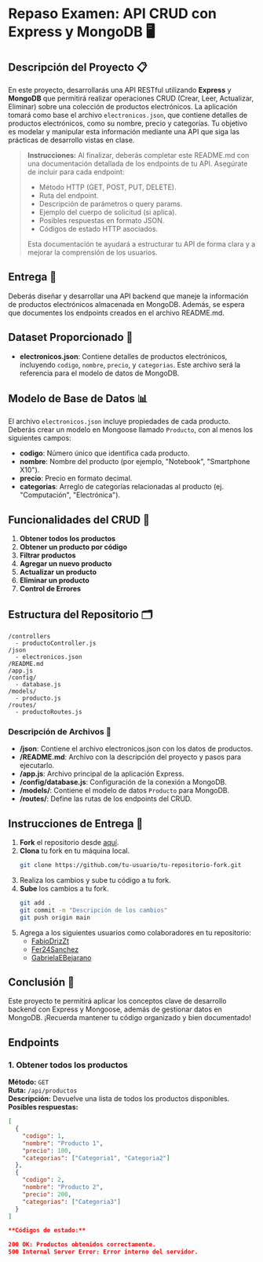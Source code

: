 # Repaso Examen: API CRUD con Express y MongoDB 🖥️

## Descripción del Proyecto 📋

En este proyecto, desarrollarás una API RESTful utilizando **Express** y **MongoDB** que permitirá realizar operaciones CRUD (Crear, Leer, Actualizar, Eliminar) sobre una colección de productos electrónicos. La aplicación tomará como base el archivo `electronicos.json`, que contiene detalles de productos electrónicos, como su nombre, precio y categorías. Tu objetivo es modelar y manipular esta información mediante una API que siga las prácticas de desarrollo vistas en clase.

> **Instrucciones:** Al finalizar, deberás completar este README.md con una documentación detallada de los endpoints de tu API. Asegúrate de incluir para cada endpoint:
> - Método HTTP (GET, POST, PUT, DELETE).
> - Ruta del endpoint.
> - Descripción de parámetros o query params.
> - Ejemplo del cuerpo de solicitud (si aplica).
> - Posibles respuestas en formato JSON.
> - Códigos de estado HTTP asociados.
> 
> Esta documentación te ayudará a estructurar tu API de forma clara y a mejorar la comprensión de los usuarios.

## Entrega 📌

Deberás diseñar y desarrollar una API backend que maneje la información de productos electrónicos almacenada en MongoDB. Además, se espera que documentes los endpoints creados en el archivo README.md.

## Dataset Proporcionado 📂

- **electronicos.json**: Contiene detalles de productos electrónicos, incluyendo `codigo`, `nombre`, `precio`, y `categorias`. Este archivo será la referencia para el modelo de datos de MongoDB.

## Modelo de Base de Datos 📊

El archivo `electronicos.json` incluye propiedades de cada producto. Deberás crear un modelo en Mongoose llamado `Producto`, con al menos los siguientes campos:

- **codigo**: Número único que identifica cada producto.
- **nombre**: Nombre del producto (por ejemplo, "Notebook", "Smartphone X10").
- **precio**: Precio en formato decimal.
- **categorias**: Arreglo de categorías relacionadas al producto (ej. "Computación", "Electrónica").

## Funcionalidades del CRUD 🚀

1. **Obtener todos los productos**
2. **Obtener un producto por código**
3. **Filtrar productos**
4. **Agregar un nuevo producto**
5. **Actualizar un producto**
6. **Eliminar un producto**
7. **Control de Errores**

## Estructura del Repositorio 🗂️

```plaintext
/controllers
  - productoController.js
/json
  - electronicos.json
/README.md
/app.js
/config/
  - database.js
/models/
  - producto.js
/routes/
  - productoRoutes.js
```

### Descripción de Archivos 📝

- **/json**: Contiene el archivo electronicos.json con los datos de productos.
- **/README.md**: Archivo con la descripción del proyecto y pasos para ejecutarlo.
- **/app.js**: Archivo principal de la aplicación Express.
- **/config/database.js**: Configuración de la conexión a MongoDB.
- **/models/**: Contiene el modelo de datos `Producto` para MongoDB.
- **/routes/**: Define las rutas de los endpoints del CRUD.

## Instrucciones de Entrega 🚀

1. **Fork** el repositorio desde [aquí](https://github.com/FabioDrizZt/UCSE-Trabajo-Integrador-Backend/fork).
2. **Clona** tu fork en tu máquina local.
   ```bash
   git clone https://github.com/tu-usuario/tu-repositorio-fork.git
   ```
3. Realiza los cambios y sube tu código a tu fork.
4. **Sube** los cambios a tu fork.
   ```bash
   git add .
   git commit -m "Descripción de los cambios"
   git push origin main
   ```
5. Agrega a los siguientes usuarios como colaboradores en tu repositorio:
   - [FabioDrizZt](https://github.com/FabioDrizZt)
   - [Fer24Sanchez](https://github.com/fer24sanchez)
   - [GabrielaEBejarano](https://github.com/gabrielaebejarano)

## Conclusión 🎉

Este proyecto te permitirá aplicar los conceptos clave de desarrollo backend con Express y Mongoose, además de gestionar datos en MongoDB. ¡Recuerda mantener tu código organizado y bien documentado!

## Endpoints

### 1. Obtener todos los productos
**Método:** `GET`  
**Ruta:** `/api/productos`  
**Descripción:** Devuelve una lista de todos los productos disponibles.
**Posibles respuestas:**
```json
[
  {
    "codigo": 1,
    "nombre": "Producto 1",
    "precio": 100,
    "categorias": ["Categoria1", "Categoria2"]
  },
  {
    "codigo": 2,
    "nombre": "Producto 2",
    "precio": 200,
    "categorias": ["Categoria3"]
  }
]

**Códigos de estado:**

200 OK: Productos obtenidos correctamente.
500 Internal Server Error: Error interno del servidor.
